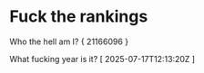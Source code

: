 # Fuck the rankings

Who the hell am I?
{ 21166096 }

What fucking year is it?
[ 2025-07-17T12:13:20Z ]
